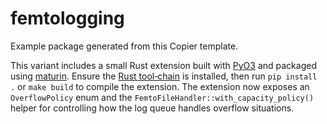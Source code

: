 # femtologging

Example package generated from this Copier template.

This variant includes a small Rust extension built with [PyO3](https://pyo3.rs/)
and packaged using [maturin](https://maturin.rs/). Ensure the
[Rust tool‑chain](https://www.rust-lang.org/tools/install) is installed, then
run `pip install .` or `make build` to compile the extension. The extension now
exposes an `OverflowPolicy` enum and the
`FemtoFileHandler::with_capacity_policy()` helper for controlling how the log
queue handles overflow situations.
